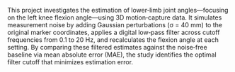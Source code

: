 This project investigates the estimation of lower‐limb joint angles—focusing on the left knee flexion angle—using 3D motion‐capture data. It simulates measurement noise by adding Gaussian perturbations (σ = 40 mm) to the original marker coordinates, applies a digital low‐pass filter across cutoff frequencies from 0.1 to 20 Hz, and recalculates the flexion angle at each setting. By comparing these filtered estimates against the noise‐free baseline via mean absolute error (MAE), the study identifies the optimal filter cutoff that minimizes estimation error. 
